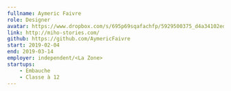 ```yaml
---
fullname: Aymeric Faivre
role: Designer
avatar: https://www.dropbox.com/s/695p69sqafachfp/5929500375_d4a34102ed_b%202.jpg?dl=0
link: http://miho-stories.com/
github: https://github.com/AymericFaivre
start: 2019-02-04
end: 2019-03-14
employer: independent/<La Zone> 
startups:
    - Embauche
    - Classe à 12
---
```

